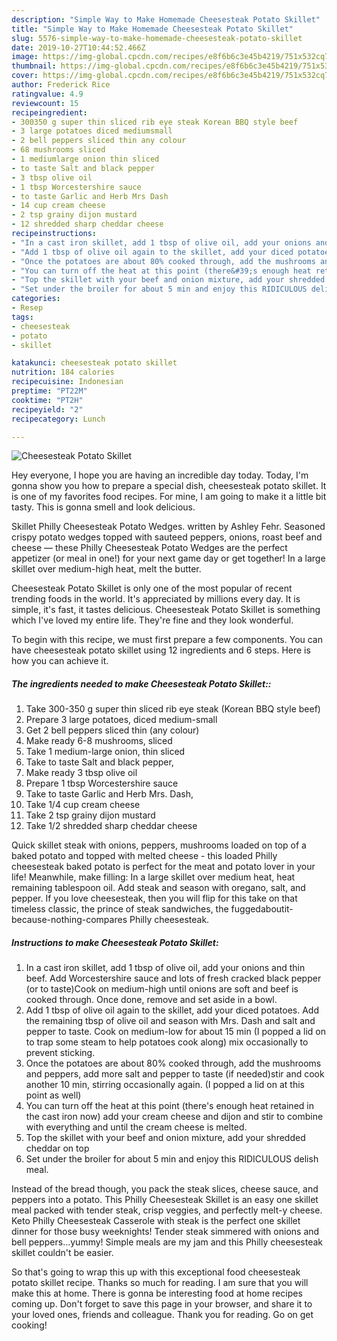 ```yaml
---
description: "Simple Way to Make Homemade Cheesesteak Potato Skillet"
title: "Simple Way to Make Homemade Cheesesteak Potato Skillet"
slug: 5576-simple-way-to-make-homemade-cheesesteak-potato-skillet
date: 2019-10-27T10:44:52.466Z
image: https://img-global.cpcdn.com/recipes/e8f6b6c3e45b4219/751x532cq70/cheesesteak-potato-skillet-recipe-main-photo.jpg
thumbnail: https://img-global.cpcdn.com/recipes/e8f6b6c3e45b4219/751x532cq70/cheesesteak-potato-skillet-recipe-main-photo.jpg
cover: https://img-global.cpcdn.com/recipes/e8f6b6c3e45b4219/751x532cq70/cheesesteak-potato-skillet-recipe-main-photo.jpg
author: Frederick Rice
ratingvalue: 4.9
reviewcount: 15
recipeingredient:
- 300350 g super thin sliced rib eye steak Korean BBQ style beef
- 3 large potatoes diced mediumsmall
- 2 bell peppers sliced thin any colour
- 68 mushrooms sliced
- 1 mediumlarge onion thin sliced
- to taste Salt and black pepper
- 3 tbsp olive oil
- 1 tbsp Worcestershire sauce
- to taste Garlic and Herb Mrs Dash
- 14 cup cream cheese
- 2 tsp grainy dijon mustard
- 12 shredded sharp cheddar cheese
recipeinstructions:
- "In a cast iron skillet, add 1 tbsp of olive oil, add your onions and thin beef. Add Worcestershire sauce and lots of fresh cracked black pepper (or to taste)Cook on medium-high until onions are soft and beef is cooked through. Once done, remove and set aside in a bowl."
- "Add 1 tbsp of olive oil again to the skillet, add your diced potatoes. Add the remaining tbsp of olive oil and season with Mrs. Dash and salt and pepper to taste. Cook on medium-low for about 15 min (I popped a lid on to trap some steam to help potatoes cook along) mix occasionally to prevent sticking."
- "Once the potatoes are about 80% cooked through, add the mushrooms and peppers, add more salt and pepper to taste (if needed)stir and cook another 10 min, stirring occasionally again. (I popped a lid on at this point as well)"
- "You can turn off the heat at this point (there&#39;s enough heat retained in the cast iron now) add your cream cheese and dijon and stir to combine with everything and until the cream cheese is melted."
- "Top the skillet with your beef and onion mixture, add your shredded cheddar on top"
- "Set under the broiler for about 5 min and enjoy this RIDICULOUS delish meal."
categories:
- Resep
tags:
- cheesesteak
- potato
- skillet

katakunci: cheesesteak potato skillet
nutrition: 184 calories
recipecuisine: Indonesian
preptime: "PT22M"
cooktime: "PT2H"
recipeyield: "2"
recipecategory: Lunch

---
```



![Cheesesteak Potato Skillet](https://img-global.cpcdn.com/recipes/e8f6b6c3e45b4219/751x532cq70/cheesesteak-potato-skillet-recipe-main-photo.jpg)

Hey everyone, I hope you are having an incredible day today. Today, I'm gonna show you how to prepare a special dish, cheesesteak potato skillet. It is one of my favorites food recipes. For mine, I am going to make it a little bit tasty. This is gonna smell and look delicious.

Skillet Philly Cheesesteak Potato Wedges. written by Ashley Fehr. Seasoned crispy potato wedges topped with sauteed peppers, onions, roast beef and cheese — these Philly Cheesesteak Potato Wedges are the perfect appetizer (or meal in one!) for your next game day or get together! In a large skillet over medium-high heat, melt the butter.

Cheesesteak Potato Skillet is only one of the most popular of recent trending foods in the world. It's appreciated by millions every day. It is simple, it's fast, it tastes delicious. Cheesesteak Potato Skillet is something which I've loved my entire life. They're fine and they look wonderful.


To begin with this recipe, we must first prepare a few components. You can have cheesesteak potato skillet using 12 ingredients and 6 steps. Here is how you can achieve it.

##### The ingredients needed to make Cheesesteak Potato Skillet::

1. Take 300-350 g super thin sliced rib eye steak (Korean BBQ style beef)
1. Prepare 3 large potatoes, diced medium-small
1. Get 2 bell peppers sliced thin (any colour)
1. Make ready 6-8 mushrooms, sliced
1. Take 1 medium-large onion, thin sliced
1. Take to taste Salt and black pepper,
1. Make ready 3 tbsp olive oil
1. Prepare 1 tbsp Worcestershire sauce
1. Take to taste Garlic and Herb Mrs. Dash,
1. Take 1/4 cup cream cheese
1. Take 2 tsp grainy dijon mustard
1. Take 1/2 shredded sharp cheddar cheese


Quick skillet steak with onions, peppers, mushrooms loaded on top of a baked potato and topped with melted cheese - this loaded Philly cheesesteak baked potato is perfect for the meat and potato lover in your life! Meanwhile, make filling: In a large skillet over medium heat, heat remaining tablespoon oil. Add steak and season with oregano, salt, and pepper. If you love cheesesteak, then you will flip for this take on that timeless classic, the prince of steak sandwiches, the fuggedaboutit-because-nothing-compares Philly cheesesteak. 

##### Instructions to make Cheesesteak Potato Skillet:

1. In a cast iron skillet, add 1 tbsp of olive oil, add your onions and thin beef. Add Worcestershire sauce and lots of fresh cracked black pepper (or to taste)Cook on medium-high until onions are soft and beef is cooked through. Once done, remove and set aside in a bowl.
1. Add 1 tbsp of olive oil again to the skillet, add your diced potatoes. Add the remaining tbsp of olive oil and season with Mrs. Dash and salt and pepper to taste. Cook on medium-low for about 15 min (I popped a lid on to trap some steam to help potatoes cook along) mix occasionally to prevent sticking.
1. Once the potatoes are about 80% cooked through, add the mushrooms and peppers, add more salt and pepper to taste (if needed)stir and cook another 10 min, stirring occasionally again. (I popped a lid on at this point as well)
1. You can turn off the heat at this point (there&#39;s enough heat retained in the cast iron now) add your cream cheese and dijon and stir to combine with everything and until the cream cheese is melted.
1. Top the skillet with your beef and onion mixture, add your shredded cheddar on top
1. Set under the broiler for about 5 min and enjoy this RIDICULOUS delish meal.


Instead of the bread though, you pack the steak slices, cheese sauce, and peppers into a potato. This Philly Cheesesteak Skillet is an easy one skillet meal packed with tender steak, crisp veggies, and perfectly melt-y cheese. Keto Philly Cheesesteak Casserole with steak is the perfect one skillet dinner for those busy weeknights! Tender steak simmered with onions and bell peppers…yummy! Simple meals are my jam and this Philly cheesesteak skillet couldn&#39;t be easier. 

So that's going to wrap this up with this exceptional food cheesesteak potato skillet recipe. Thanks so much for reading. I am sure that you will make this at home. There is gonna be interesting food at home recipes coming up. Don't forget to save this page in your browser, and share it to your loved ones, friends and colleague. Thank you for reading. Go on get cooking!
